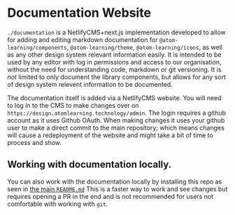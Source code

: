 # Documentation Website

`./documentation` is a NetlifyCMS+next.js implementation developed to allow for adding and editing markdown documentation for `@atom-learning/components`, `@atom-learning/theme`, `@atom-learning/icons`, as well as any other design system relevant information easily. It is intended to be used by any editor with log in permissions and access to our organisation, without the need for understanding code, markdown or git versioning. It is _not_ limited to only document the library components, but allows for any sort of design system relevent information to be documented.

The documentation itself is added via a NetlifyCMS website. You will need to log in to the CMS to make changes over on `https://design.atomlearning.technology/admin`. The login requires a github account as it uses Github OAuth. When making changes it uses your github user to make a direct commit to the main repository; which means changes will cause a redeployment of the website and might take a bit of time to process and show.

## Working with documentation locally.

You can also work with the documentation locally by installing this repo as seen in [the main `README.md`](https://github.com/Atom-Learning/components/tree/main#readme)
This is a faster way to work and see changes but requires opening a PR in the end and is not recommended for users not comfortable with working with `git`.

